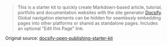 > This is a starter kit to quickly create Markdown-based article, tutorial, portfolio and documentation websites with the site generator [Docsify](https://docsify.js.org). Global navigation elements can be hidden for seamlessly embedding pages into other platforms or shared as standalone pages. Includes an optional "Edit this Page" link.

Original source: [docsify-open-publishing-starter-kit](https://github.com/hibbitts-design/docsify-open-publishing-starter-kit)
